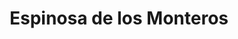 ---
title: Espinosa de los Monteros
url: /espinosa-de-los-monteros/
latitude: 43.077
longitude: -3.552
---
